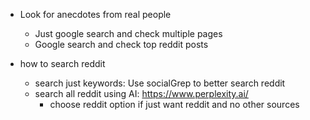  * Look for anecdotes from real people
    * Just google search and check multiple pages
    * Google search and check top reddit posts

  * how to search reddit
    * search just keywords: Use socialGrep to better search reddit
    * search all reddit using AI: https://www.perplexity.ai/
      * choose reddit option if just want reddit and no other sources
